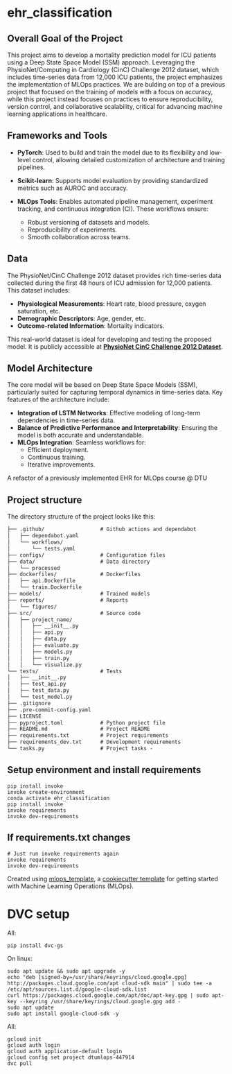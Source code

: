 # ehr_classification


## Overall Goal of the Project

This project aims to develop a mortality prediction model for ICU patients using a Deep State Space Model (SSM) approach. Leveraging the PhysioNet/Computing in Cardiology (CinC) Challenge 2012 dataset, which includes time-series data from 12,000 ICU patients, the project emphasizes the implementation of MLOps practices. We are bulding on top of a previous project that focused on the training of models with a focus on accuracy, while this project instead focuses on practices to ensure reproducibility, version control, and collaborative scalability, critical for advancing machine learning applications in healthcare.

## Frameworks and Tools

- **PyTorch**: Used to build and train the model due to its flexibility and low-level control, allowing detailed customization of architecture and training pipelines.

- **Scikit-learn**: Supports model evaluation by providing standardized metrics such as AUROC and accuracy.

- **MLOps Tools**: Enables automated pipeline management, experiment tracking, and continuous integration (CI). These workflows ensure:
  - Robust versioning of datasets and models.
  - Reproducibility of experiments.
  - Smooth collaboration across teams.


## Data

The PhysioNet/CinC Challenge 2012 dataset provides rich time-series data collected during the first 48 hours of ICU admission for 12,000 patients. This dataset includes:

- **Physiological Measurements**: Heart rate, blood pressure, oxygen saturation, etc.
- **Demographic Descriptors**: Age, gender, etc.
- **Outcome-related Information**: Mortality indicators.

This real-world dataset is ideal for developing and testing the proposed model. It is publicly accessible at **[PhysioNet CinC Challenge 2012 Dataset](https://physionet.org/content/challenge-2012/1.0.0/)**.


## Model Architecture

The core model will be based on Deep State Space Models (SSM), particularly suited for capturing temporal dynamics in time-series data. Key features of the architecture include:

- **Integration of LSTM Networks**: Effective modeling of long-term dependencies in time-series data.
- **Balance of Predictive Performance and Interpretability**: Ensuring the model is both accurate and understandable.
- **MLOps Integration**: Seamless workflows for:
  - Efficient deployment.
  - Continuous training.
  - Iterative improvements.


A refactor of a previously implemented EHR for MLOps course @ DTU

## Project structure

The directory structure of the project looks like this:
```txt
├── .github/                  # Github actions and dependabot
│   ├── dependabot.yaml
│   └── workflows/
│       └── tests.yaml
├── configs/                  # Configuration files
├── data/                     # Data directory
│   └── processed
├── dockerfiles/              # Dockerfiles
│   ├── api.Dockerfile
│   └── train.Dockerfile
├── models/                   # Trained models
├── reports/                  # Reports
│   └── figures/
├── src/                      # Source code
│   ├── project_name/
│   │   ├── __init__.py
│   │   ├── api.py
│   │   ├── data.py
│   │   ├── evaluate.py
│   │   ├── models.py
│   │   ├── train.py
│   │   └── visualize.py
└── tests/                    # Tests
│   ├── __init__.py
│   ├── test_api.py
│   ├── test_data.py
│   └── test_model.py
├── .gitignore
├── .pre-commit-config.yaml
├── LICENSE
├── pyproject.toml            # Python project file
├── README.md                 # Project README
├── requirements.txt          # Project requirements
├── requirements_dev.txt      # Development requirements
└── tasks.py                  # Project tasks -
```

## Setup environment and install requirements
```
pip install invoke
invoke create-environment
conda activate ehr_classification
pip install invoke
invoke requirements
invoke dev-requirements
```

## If requirements.txt changes
```
# Just run invoke requirements again
invoke requirements
invoke dev-requirements
```


Created using [mlops_template](https://github.com/SkafteNicki/mlops_template),
a [cookiecutter template](https://github.com/cookiecutter/cookiecutter) for getting
started with Machine Learning Operations (MLOps).

# DVC setup
All:
```
pip install dvc-gs
```

On linux:
```
sudo apt update && sudo apt upgrade -y
echo "deb [signed-by=/usr/share/keyrings/cloud.google.gpg] http://packages.cloud.google.com/apt cloud-sdk main" | sudo tee -a /etc/apt/sources.list.d/google-cloud-sdk.list
curl https://packages.cloud.google.com/apt/doc/apt-key.gpg | sudo apt-key --keyring /usr/share/keyrings/cloud.google.gpg add -
sudo apt update
sudo apt install google-cloud-sdk -y

```
All:
```
gcloud init
gcloud auth login
gcloud auth application-default login
gcloud config set project dtumlops-447914
dvc pull
```